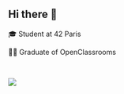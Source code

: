 
## Hi there 👋

🎓 Student at 42 Paris

👨‍🎓 Graduate of OpenClassrooms

&nbsp;

![](https://www.codewars.com/users/Mathys%20Cogn%C3%A9/badges/small)
